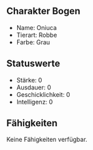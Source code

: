 ## Charakter Bogen

  - Name: Oniuca
  - Tierart: Robbe
  - Farbe: Grau

## Statuswerte

  - Stärke: 0
  - Ausdauer: 0
  - Geschicklichkeit: 0
  - Intelligenz: 0

## Fähigkeiten

Keine Fähigkeiten verfügbar.